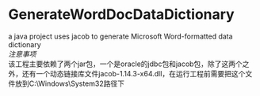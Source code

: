 # GenerateWordDocDataDictionary
a java project uses jacob to generate Microsoft Word-formatted  data dictionary   
*注意事项*  
该工程主要依赖了两个jar包，一个是oracle的jdbc包和jacob包，除了这两个之外，还有一个动态链接库文件jacob-1.14.3-x64.dll，在运行工程前需要把这个文件放到C:\Windows\System32路径下
